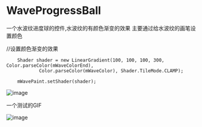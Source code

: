 # WaveProgressBall
一个水波纹进度球的控件,水波纹的有颜色渐变的效果
主要通过给水波纹的画笔设置颜色

 //设置颜色渐变的效果
 
        Shader shader = new LinearGradient(100, 100, 100, 300, Color.parseColor(mWaveColorEnd),
                Color.parseColor(mWaveColor), Shader.TileMode.CLAMP);

        mWavePaint.setShader(shader);


![image](https://github.com/kevin321happy/WaveProgressBall/blob/master/app/gif/%E6%B0%B4%E6%B3%A2%E7%BA%B9%E6%8E%A7%E4%BB%B6%E6%B8%90%E5%8F%98.gif)

一个测试的GIF

![image](https://github.com/kevin321happy/WaveProgressBall/blob/master/app/gif/test.gif)


